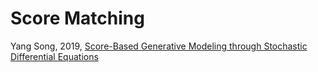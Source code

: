 # Score Matching



Yang Song, 2019, [Score-Based Generative Modeling through Stochastic Differential Equations](https://arxiv.org/abs/2011.13456)

